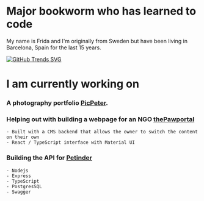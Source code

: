 # Major bookworm who has learned to code 

My name is Frida and I'm originally from Sweden but have been living in Barcelona, Spain for the last 15 years. 

[![GitHub Trends SVG](https://api.githubtrends.io/user/svg/fridavbg/langs?time_range=three_months&include_private=true&compact=true)](https://githubtrends.io)


# I am currently working on

  ### A photography portfolio [PicPeter](https://picpeter.com/).  
  ### Helping out with building a webpage for an NGO [thePawportal](https://www.instagram.com/thepawportal/)
    - Built with a CMS backend that allows the owner to switch the content on their own
    - React / TypeScript interface with Material UI 
  ### Building the API for [Petinder](https://www.linkedin.com/company/petinder-online/)
    - Nodejs
    - Express
    - TypeScript
    - PostgresSQL
    - Swagger

